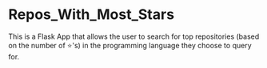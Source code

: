 # Repos_With_Most_Stars
This is a Flask App that allows the user to search for top repositories (based on the number of ⭐'s) in the programming language they choose to query for.
